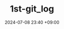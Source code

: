---
title: 1st-git_log
date: 2024-07-08 23:40 +09:00
categories: [programing]
tags:
  [
    github,
    blog
  ]
---